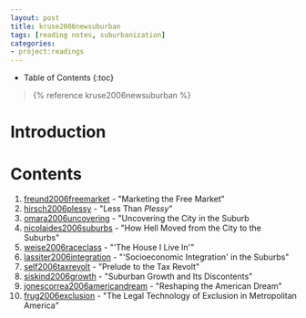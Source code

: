 ```yaml
---
layout: post
title: kruse2006newsuburban
tags: [reading notes, suburbanization]
categories:
- project:readings
---
```

* Table of Contents
{:toc}

> {% reference kruse2006newsuburban %}

Introduction
============



Contents
========

1. [freund2006freemarket]() - "Marketing the Free Market"
2. [hirsch2006plessy]() - "Less Than *Plessy*"
3. [omara2006uncovering]() - "Uncovering the City in the Suburb
4. [nicolaides2006suburbs]() - "How Hell Moved from the City to the Suburbs"
5. [weise2006raceclass]() - "'The House I Live In'"
6. [lassiter2006integration]() - "'Socioeconomic Integration' in the Suburbs"
7. [self2006taxrevolt]() - "Prelude to the Tax Revolt"
8. [siskind2006growth]() - "Suburban Growth and Its Discontents"
9. [jonescorrea2006americandream]() - "Reshaping the American Dream"
10. [frug2006exclusion]() - "The Legal Technology of Exclusion in Metropolitan America"
